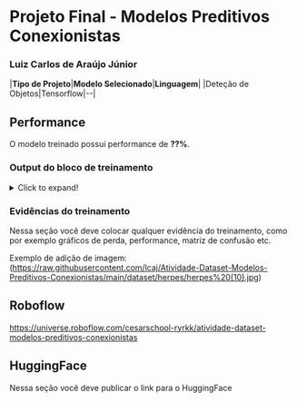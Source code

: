 # Projeto Final - Modelos Preditivos Conexionistas

### Luiz Carlos de Araújo Júnior

|**Tipo de Projeto**|**Modelo Selecionado**|**Linguagem**|
|Deteção de Objetos|Tensorflow|--|

## Performance

O modelo treinado possui performance de **??%**.

### Output do bloco de treinamento

<details>
  <summary>Click to expand!</summary>
  
  ```text
    Você deve colar aqui a saída do bloco de treinamento do notebook, contendo todas as épocas e saídas do treinamento
  ```
</details>

### Evidências do treinamento

Nessa seção você deve colocar qualquer evidência do treinamento, como por exemplo gráficos de perda, performance, matriz de confusão etc.

Exemplo de adição de imagem:
(https://raw.githubusercontent.com/lcaj/Atividade-Dataset-Modelos-Preditivos-Conexionistas/main/dataset/herpes/herpes%20(10).jpg)

## Roboflow

https://universe.roboflow.com/cesarschool-ryrkk/atividade-dataset-modelos-preditivos-conexionistas

## HuggingFace

Nessa seção você deve publicar o link para o HuggingFace

